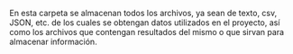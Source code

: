 En esta carpeta se almacenan todos los archivos, ya sean de texto, csv, JSON, etc. de los cuales se obtengan datos utilizados en el proyecto, así como los archivos que contengan resultados del mismo o que sirvan para almacenar información.